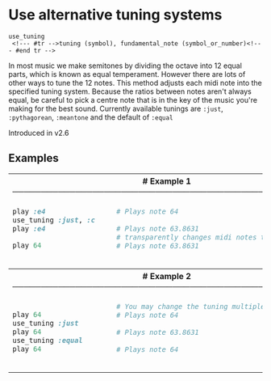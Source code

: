 # Use alternative tuning systems

```
use_tuning 
 <!--- #tr -->tuning (symbol), fundamental_note (symbol_or_number)<!--- #end tr -->
```


In most music we make semitones by dividing the octave into 12 equal parts, which is known as equal temperament. However there are lots of other ways to tune the 12 notes. This method adjusts each midi note into the specified tuning system. Because the ratios between notes aren't always equal, be careful to pick a centre note that is in the key of the music you're making for the best sound. Currently available tunings are `:just`, `:pythagorean`, `:meantone` and the default of `:equal`

Introduced in v2.6

## Examples

<table class="examples">
<tr>
<th colspan="2" class="even head"># Example 1 ──────────────────────────────────────────────────────</th>
</tr>
<tr>
<td class="even">

```ruby
play :e4
use_tuning :just, :c
play :e4

play 64



```

</td>
<td class="even">

<!--- #tr -->
```ruby
# Plays note 64
 
# Plays note 63.8631
# transparently changes midi notes too
# Plays note 63.8631



```
<!--- #end tr -->

</td>
</tr>
<tr>
<th colspan="2" class="odd head"># Example 2 ──────────────────────────────────────────────────────</th>
</tr>
<tr>
<td class="odd">

```ruby

play 64
use_tuning :just
play 64
use_tuning :equal
play 64



```

</td>
<td class="odd">

<!--- #tr -->
```ruby
# You may change the tuning multiple times:
# Plays note 64
 
# Plays note 63.8631
 
# Plays note 64



```
<!--- #end tr -->

</td>
</tr>
</table>

